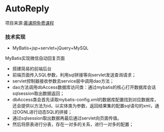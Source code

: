 # AutoReply

项目来源:[慕课网免费课程](http://www.imooc.com/learn/154)

### 技术实现
+ MyBatis+jsp+servlet+jQuery+MySQL



MyBatis实现微信自动回复页面
+ 搭建简易的前端后台
+ 前端页面传入SQL参数，利用sql拼接等向servlet发送查询请求；
+ servlet控制器接收参数去service层中调用dao方法；
+ dao方法调用dbAccess数据库访问类：通过mybatis的核心打开数据库会话sqlsession取出数据返回；
+ dbAccess类会首先读取mybatis-config.xml的数据库配置找到对应数据库，还会提供以方法为id，以实体类为参数，返回结果集的配置sql语句的xml，通过OGNL进行动态SQL的拼接；
+ 通过sqlsession取出数据再最后通过servlet向页面传值。
+ 然后将原表进行分表，存在一对多的关系，进行一对多的配置；


